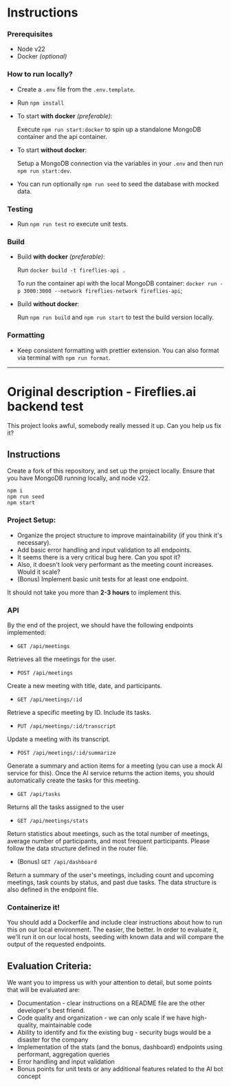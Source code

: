 # Instructions

### Prerequisites

- Node v22
- Docker _(optional)_

### How to run locally?

- Create a `.env` file from the `.env.template`.
- Run `npm install`
- To start **with docker** _(preferable)_:

	Execute `npm run start:docker` to spin up a standalone MongoDB container and the api container.

- To start **without docker**:

	Setup a MongoDB connection via the variables in your `.env` and then run `npm run start:dev`.
- You can run optionally `npm run seed` to seed the database with mocked data.

### Testing

- Run `npm run test` ro execute unit tests.

### Build

- Build **with docker** _(preferable)_:

	Run `docker build -t fireflies-api .`

	To run the container api with the local MongoDB container: `docker run -p 3000:3000 --network fireflies-network fireflies-api`;

- Build **without docker**:

	Run `npm run build` and `npm run start` to test the build version locally.

### Formatting

- Keep consistent formatting with prettier extension. You can also format via terminal with `npm run format`.

---

# Original description - Fireflies.ai backend test

This project looks awful, somebody really messed it up. Can you help us fix it?

## Instructions

Create a fork of this repository, and set up the project locally. 
Ensure that you have MongoDB running locally, and node v22.

```
npm i
npm run seed
npm start
```

### Project Setup:

* Organize the project structure to improve maintainability (if you think it's necessary).
* Add basic error handling and input validation to all endpoints.
* It seems there is a very critical bug here. Can you spot it?
* Also, it doesn't look very performant as the meeting count increases. Would it scale?
* (Bonus) Implement basic unit tests for at least one endpoint.

It should not take you more than **2-3 hours** to implement this.


### API

By the end of the project, we should have the following endpoints implemented:

* `GET /api/meetings`

Retrieves all the meetings for the user.

* `POST /api/meetings`

Create a new meeting with title, date, and participants.

* `GET /api/meetings/:id`

Retrieve a specific meeting by ID. Include its tasks.

* `PUT /api/meetings/:id/transcript`

Update a meeting with its transcript.

* `POST /api/meetings/:id/summarize`

Generate a summary and action items for a meeting (you can use a mock AI service for this).
Once the AI service returns the action items, you should automatically create the tasks for this meeting.

* `GET /api/tasks`

Returns all the tasks assigned to the user

* `GET /api/meetings/stats`

Return statistics about meetings, such as the total number of meetings, average number of participants, and most frequent participants.
Please follow the data structure defined in the router file.

* (Bonus) `GET /api/dashboard`

Return a summary of the user's meetings, including count and upcoming meetings, task counts by status, and past due tasks. The data structure is also defined in the endpoint file.


### Containerize it!

You should add a Dockerfile and include clear instructions about how to run this on our local environment. The easier, the better. 
In order to evaluate it, we'll run it on our local hosts, seeding with known data and will compare the output of the requested endpoints.


## Evaluation Criteria:

We want you to impress us with your attention to detail, but some points that will be evaluated are:

* Documentation - clear instructions on a README file are the other developer's best friend.
* Code quality and organization - we can only scale if we have high-quality, maintainable code
* Ability to identify and fix the existing bug - security bugs would be a disaster for the company
* Implementation of the stats (and the bonus, dashboard) endpoints using performant, aggregation queries
* Error handling and input validation
* Bonus points for unit tests or any additional features related to the AI bot concept

